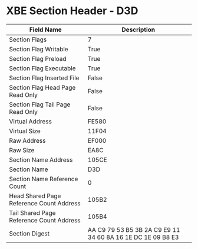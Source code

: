# XBE Section Header - D3D

| Field Name | Description |
|---|---|
| Section Flags | 7 |
| Section Flag Writable | True |
| Section Flag Preload | True |
| Section Flag Executable | True |
| Section Flag Inserted File | False |
| Section Flag Head Page Read Only | False |
| Section Flag Tail Page Read Only | False |
| Virtual Address | FE580 |
| Virtual Size | 11F04 |
| Raw Address | EF000 |
| Raw Size | EA8C |
| Section Name Address | 105CE |
| Section Name | D3D |
| Section Name Reference Count | 0 |
| Head Shared Page Reference Count Address | 105B2 |
| Tail Shared Page Reference Count Address | 105B4 |
| Section Digest | AA C9 79 53 B5 3B 2A C9 E9 11 34 60 8A 16 1E DC 1E 09 B8 E3 |
